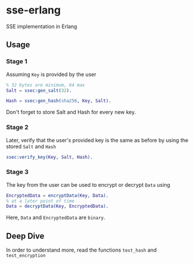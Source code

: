 # sse-erlang
SSE implementation in Erlang

## Usage
### Stage 1
Assuming ```Key``` is provided by the user
```erlang
% 32 bytes are minimum, 64 max
Salt = ssec:gen_salt(32).

Hash = ssec:gen_hash(sha256, Key, Salt).
```
Don't forget to store Salt and Hash for every new key.

### Stage 2
Later, verify that the user's provided key is the same as before by using the stored ```Salt``` and ```Hash```
```erlang
ssec:verify_key(Key, Salt, Hash).
```
### Stage 3
The key from the user can be used to encrypt or decrypt ```Data``` using
```erlang
EncryptedData = encryptData(Key, Data).
% at a later point of time
Data = decryptData(Key, EncryptedData).
```
Here, ```Data``` and ```EncryptedData``` are ```binary```.

## Deep Dive
In order to understand more, read the functions ```test_hash``` and ```test_encryption```
